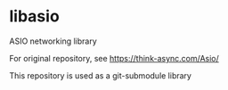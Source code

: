 # libasio

ASIO networking library


For original repository, see https://think-async.com/Asio/

This repository is used as a git-submodule library